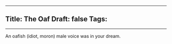 
---
Title: The Oaf
Draft: false
Tags:
  - 
---

An oafish (idiot, moron) male voice was in your dream. 